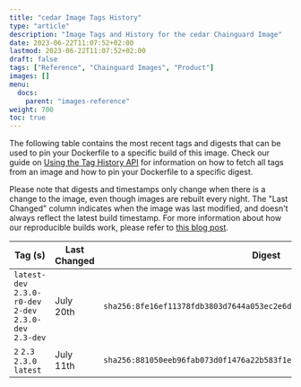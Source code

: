 ```yaml
---
title: "cedar Image Tags History"
type: "article"
description: "Image Tags and History for the cedar Chainguard Image"
date: 2023-06-22T11:07:52+02:00
lastmod: 2023-06-22T11:07:52+02:00
draft: false
tags: ["Reference", "Chainguard Images", "Product"]
images: []
menu:
  docs:
    parent: "images-reference"
weight: 700
toc: true
---
```


The following table contains the most recent tags and digests that can be used to pin your Dockerfile to a specific build of this image. Check our guide on [Using the Tag History API](/chainguard/chainguard-images/using-the-tag-history-api/) for information on how to fetch all tags from an image and how to pin your Dockerfile to a specific digest.

Please note that digests and timestamps only change when there is a change to the image, even though images are rebuilt every night. The "Last Changed" column indicates when the image was last modified, and doesn't always reflect the latest build timestamp. For more information about how our reproducible builds work, please refer to [this blog post](https://www.chainguard.dev/unchained/reproducing-chainguards-reproducible-image-builds).

| Tag (s)                                                    | Last Changed | Digest                                                                    |
|------------------------------------------------------------|--------------|---------------------------------------------------------------------------|
|  `latest-dev` `2.3.0-r0-dev` `2-dev` `2.3.0-dev` `2.3-dev` | July 20th    | `sha256:8fe16ef11378fdb3803d7644a053ec2e6db2d6640064832307c9c555bce197ff` |
|  `2` `2.3` `2.3.0` `latest`                                | July 11th    | `sha256:881050eeb96fab073d0f1476a22b583f1e36de903f9d60280b94fb01eaee4348` |
